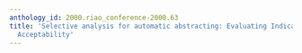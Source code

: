 ```yaml
---
anthology_id: 2000.riao_conference-2000.63
title: 'Selective analysis for automatic abstracting: Evaluating Indicativeness and
  Acceptability'
---
```

